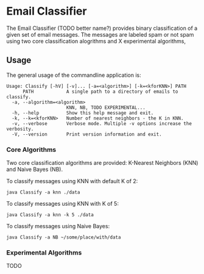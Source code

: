 Email Classifier
===============

The Email Classifier (TODO better name?) provides binary classification of a given set of email messages. The messages are labeled spam or not spam using two core classification alogrithms and X experimental algorithms,

Usage
-----

The general usage of the commandline application is:

```
Usage: Classify [-hV] [-v]... [-a=<algorithm>] [-k=<kforKNN>] PATH
      PATH            A single path to a directory of emails to classify.
  -a, --algorithm=<algorithm>
                      KNN, NB, TODO EXPERIMENTAL...
  -h, --help          Show this help message and exit.
  -k, --k=<kforKNN>   Number of nearest neighbors - the K in KNN.
  -v, --verbose       Verbose mode. Multiple -v options increase the verbosity.
  -V, --version       Print version information and exit.
```

### Core Algorithms

Two core classification algorithms are provided: K-Nearest Neighbors (KNN) and Naive Bayes (NB). 

To classify messages using KNN with default K of 2:

```
java Classify -a knn ./data
```

To classify messages using KNN with K of 5:

```
java Classify -a knn -k 5 ./data
```

To classify messages using Naive Bayes:

```
java Classify -a NB ~/some/place/with/data
```

### Experimental Algorithms

TODO
